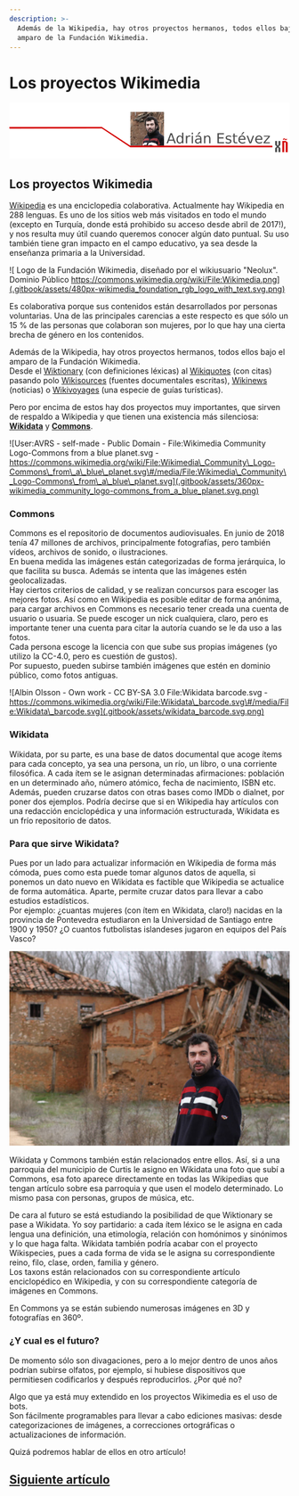 ```yaml
---
description: >-
  Además de la Wikipedia, hay otros proyectos hermanos, todos ellos bajo el
  amparo de la Fundación Wikimedia.
---
```


# Los proyectos Wikimedia

![](.gitbook/assets/cabeceira-adrian_estevez.png)

## Los proyectos Wikimedia

[Wikipedia](https://es.wikipedia.org/wiki/Wikipedia:Portada) es una enciclopedia colaborativa. Actualmente hay Wikipedia en 288 lenguas. Es uno de los sitios web más visitados en todo el mundo \(excepto en Turquía, donde está prohibido su acceso desde abril de 2017!\), y nos resulta muy útil cuando queremos conocer algún dato puntual. Su uso también tiene gran impacto en el campo educativo, ya sea desde la enseñanza primaria a la Universidad.

![ Logo de la Fundaci&#xF3;n Wikimedia, dise&#xF1;ado por el wikiusuario &quot;Neolux&quot;. Dominio P&#xFA;blico https://commons.wikimedia.org/wiki/File:Wikimedia.png](.gitbook/assets/480px-wikimedia_foundation_rgb_logo_with_text.svg.png)

Es colaborativa porque sus contenidos están desarrollados por personas voluntarias. Una de las principales carencias a este respecto es que sólo un 15 % de las personas que colaboran son mujeres, por lo que hay una cierta brecha de género en los contenidos.

Además de la Wikipedia, hay otros proyectos hermanos, todos ellos bajo el amparo de la Fundación Wikimedia.  
Desde el [Wiktionary](https://www.wiktionary.org/) \(con definiciones léxicas\) al [Wikiquotes](https://es.wikiquote.org/wiki/Portada) \(con citas\) pasando polo [Wikisources](https://es.wikisource.org/wiki/Portada) \(fuentes documentales escritas\), [Wikinews](https://www.wikinews.org/) \(noticias\) o [Wikivoyages](https://www.wikivoyage.org/) \(una especie de guías turísticas\).

Pero por encima de estos hay dos proyectos muy importantes, que sirven de respaldo a Wikipedia y que tienen una existencia más silenciosa: [**Wikidata**](https://www.wikidata.org/wiki/Wikidata:Main_Page) y [**Commons**](https://commons.wikimedia.org/wiki/Main_Page).

![User:AVRS - self-made - Public Domain - File:Wikimedia Community Logo-Commons from a blue planet.svg - https://commons.wikimedia.org/wiki/File:Wikimedia\_Community\_Logo-Commons\_from\_a\_blue\_planet.svg\#/media/File:Wikimedia\_Community\_Logo-Commons\_from\_a\_blue\_planet.svg](.gitbook/assets/360px-wikimedia_community_logo-commons_from_a_blue_planet.svg.png)

### Commons

Commons es el repositorio de documentos audiovisuales. En junio de 2018 tenía 47 millones de archivos, principalmente fotografías, pero también vídeos, archivos de sonido, o ilustraciones.  
En buena medida las imágenes están categorizadas de forma jerárquica, lo que facilita su busca. Además se intenta que las imágenes estén geolocalizadas.  
Hay ciertos criterios de calidad, y se realizan concursos para escoger las mejores fotos. Así como en Wikipedia es posible editar de forma anónima, para cargar archivos en Commons es necesario tener creada una cuenta de usuario o usuaria. Se puede escoger un nick cualquiera, claro, pero es importante tener una cuenta para citar la autoría cuando se le da uso a las fotos.  
Cada persona escoge la licencia con que sube sus propias imágenes \(yo utilizo la CC-4.0, pero es cuestión de gustos\).  
Por supuesto, pueden subirse también imágenes que estén en dominio público, como fotos antiguas.

![Albin Olsson - Own work - CC BY-SA 3.0 File:Wikidata barcode.svg - https://commons.wikimedia.org/wiki/File:Wikidata\_barcode.svg\#/media/File:Wikidata\_barcode.svg](.gitbook/assets/wikidata_barcode.svg.png)

### Wikidata

Wikidata, por su parte, es una base de datos documental que acoge ítems para cada concepto, ya sea una persona, un río, un libro, o una corriente filosófica. A cada ítem se le asignan determinadas afirmaciones: población en un determinado año, número atómico, fecha de nacimiento, ISBN etc. Además, pueden cruzarse datos con otras bases como IMDb o dialnet, por poner dos ejemplos. Podría decirse que si en Wikipedia hay artículos con una redacción enciclopédica y una información estructurada, Wikidata es un frío repositorio de datos.

### Para que sirve Wikidata?

Pues por un lado para actualizar información en Wikipedia de forma más cómoda, pues como esta puede tomar algunos datos de aquella, si ponemos un dato nuevo en Wikidata es factible que Wikipedia se actualice de forma automática. Aparte, permite cruzar datos para llevar a cabo estudios estadísticos.  
Por ejemplo: ¿cuantas mujeres \(con ítem en Wikidata, claro!\) nacidas en la provincia de Pontevedra estudiaron en la Universidad de Santiago entre 1900 y 1950? ¿O cuantos futbolistas islandeses jugaron en equipos del País Vasco?

![Autor&#xED;a imagen: Gini10. Publicada bajo licencia CC-4.0](.gitbook/assets/adrian_estevez_en_escobosa_de_calatanazor.jpg)

Wikidata y Commons también están relacionados entre ellos. Así, si a una parroquia del municipio de Curtis le asigno en Wikidata una foto que subí a Commons, esa foto aparece directamente en todas las Wikipedias que tengan artículo sobre esa parroquia y que usen el modelo determinado. Lo mismo pasa con personas, grupos de música, etc.

De cara al futuro se está estudiando la posibilidad de que Wiktionary se pase a Wikidata. Yo soy partidario: a cada ítem léxico se le asigna en cada lengua una definición, una etimología, relación con homónimos y sinónimos y lo que haga falta. Wikidata también podría acabar con el proyecto Wikispecies, pues a cada forma de vida se le asigna su correspondiente reino, filo, clase, orden, familia y género.  
Los taxons están relacionados con su correspondiente artículo enciclopédico en Wikipedia, y con su correspondiente categoría de imágenes en Commons.

En Commons ya se están subiendo numerosas imágenes en 3D y fotografías en 360º.

### ¿Y cual es el futuro?

De momento sólo son divagaciones, pero a lo mejor dentro de unos años podrían subirse olfatos, por ejemplo, si hubiese dispositivos que permitiesen codificarlos y después reproducirlos. ¿Por qué no?

Algo que ya está muy extendido en los proyectos Wikimedia es el uso de bots.  
Son fácilmente programables para llevar a cabo ediciones masivas: desde categorizaciones de imágenes, a correcciones ortográficas o actualizaciones de información.

Quizá podremos hablar de ellos en otro artículo!

## [Siguiente artículo](edicion-profesional-de-audio-con-linux.md)

